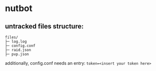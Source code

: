 # nutbot
## untracked files structure:
```
files/
├─ log.log
├─ config.conf
├─ raid.json
├─ pvp.json
```

additionally, config.conf needs an entry: `token=<insert your token here>`
